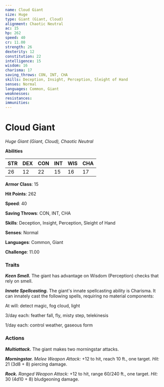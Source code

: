 ```yaml
---
name: Cloud Giant
size: Huge
type: Giant (Giant, Cloud)
alignment: Chaotic Neutral
ac: 15
hp: 262
speed: 40
cr: 11.00
strength: 26
dexterity: 12
constitution: 22
intelligence: 15
wisdom: 16
charisma: 17
saving_throws: CON, INT, CHA
skills: Deception, Insight, Perception, Sleight of Hand
senses: Normal
languages: Common, Giant
weaknesses:
resistances:
immunities:
---
```


# Cloud Giant

*Huge Giant (Giant, Cloud), Chaotic Neutral*

**Abilities**

| STR | DEX | CON | INT | WIS | CHA |
| --- | --- | --- | --- | --- | --- |
| 26 | 12 | 22 | 15 | 16 | 17 |

**Armor Class**: 15

**Hit Points**: 262

**Speed**: 40

**Saving Throws**: CON, INT, CHA

**Skills**: Deception, Insight, Perception, Sleight of Hand

**Senses**: Normal

**Languages**: Common, Giant

**Challenge**: 11.00


### Traits
***Keen Smell.*** The giant has advantage on Wisdom (Perception) checks that rely on smell. 

***Innate Spellcasting.*** The giant's innate spellcasting ability is Charisma. It can innately cast the following spells, requiring no material components: 

At will: detect magic, fog cloud, light 

3/day each: feather fall, fly, misty step, telekinesis 

1/day each: control weather, gaseous form

### Actions
***Multiattack.*** The giant makes two morningstar attacks. 

***Morningstar.*** *Melee Weapon Attack:* +12 to hit, reach 10 ft., one target. *Hit:* 21 (3d8 + 8) piercing damage. 

***Rock.*** *Ranged Weapon Attack:* +12 to hit, range 60/240 ft., one target. *Hit:* 30 (4d10 + 8) bludgeoning damage.
